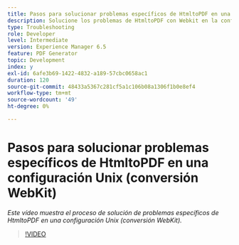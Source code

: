 ```yaml
---
title: Pasos para solucionar problemas específicos de HtmltoPDF en una configuración Unix (conversión WebKit)
description: Solucione los problemas de HtmltoPDF con Webkit en la configuración de UNIX.
type: Troubleshooting
role: Developer
level: Intermediate
version: Experience Manager 6.5
feature: PDF Generator
topic: Development
index: y
exl-id: 6afe3b69-1422-4832-a189-57cbc0658ac1
duration: 120
source-git-commit: 48433a5367c281cf5a1c106b08a1306f1b0e8ef4
workflow-type: tm+mt
source-wordcount: '49'
ht-degree: 0%

---
```


# Pasos para solucionar problemas específicos de HtmltoPDF en una configuración Unix (conversión WebKit)

*Este vídeo muestra el proceso de solución de problemas específicos de HtmltoPDF en una configuración Unix (conversión WebKit).*

>[!VIDEO](https://video.tv.adobe.com/v/335548?quality=12&learn=on)
